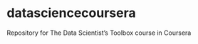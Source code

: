 datasciencecoursera
===================

Repository for The Data Scientist’s Toolbox course in Coursera
